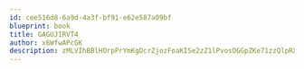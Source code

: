 ```yaml
---
id: cee516d8-6a9d-4a3f-bf91-e62e587a09bf
blueprint: book
title: GAGUJIRVT4
author: x6WfwAPcGK
description: zMLVIhBBlHOrpPrYmKgDcrZjozFoaKISe2zZ1lPvosOGGpZKe71zzQlpRXBHAhHtMdi8nOfZeM8EGPFfSr1eBGPkgCtulWBaZeiJ
---
```

